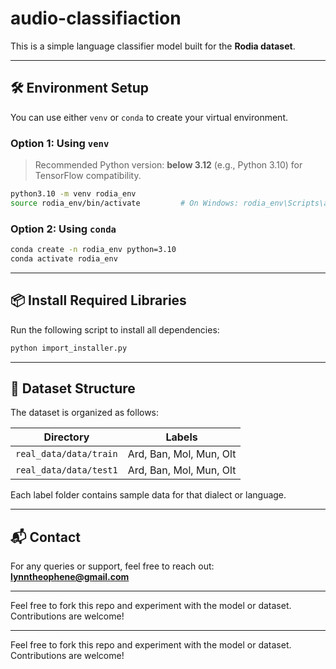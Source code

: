# audio-classifiaction



This is a simple language classifier model built for the **Rodia dataset**.

---

## 🛠️ Environment Setup

You can use either `venv` or `conda` to create your virtual environment.

### Option 1: Using `venv`

> Recommended Python version: **below 3.12** (e.g., Python 3.10) for TensorFlow compatibility.

```bash
python3.10 -m venv rodia_env
source rodia_env/bin/activate         # On Windows: rodia_env\Scripts\activate
```

### Option 2: Using `conda`

```bash
conda create -n rodia_env python=3.10
conda activate rodia_env
```

---

## 📦 Install Required Libraries

Run the following script to install all dependencies:

```bash
python import_installer.py
```

---

## 📁 Dataset Structure

The dataset is organized as follows:

| Directory             | Labels                  |
|-----------------------|--------------------------|
| `real_data/data/train` | Ard, Ban, Mol, Mun, Olt |
| `real_data/data/test1` | Ard, Ban, Mol, Mun, Olt |

Each label folder contains sample data for that dialect or language.

---

## 📬 Contact

For any queries or support, feel free to reach out:  
**lynntheophene@gmail.com**

---

Feel free to fork this repo and experiment with the model or dataset. Contributions are welcome!


---

Feel free to fork this repo and experiment with the model or dataset. Contributions are welcome!
